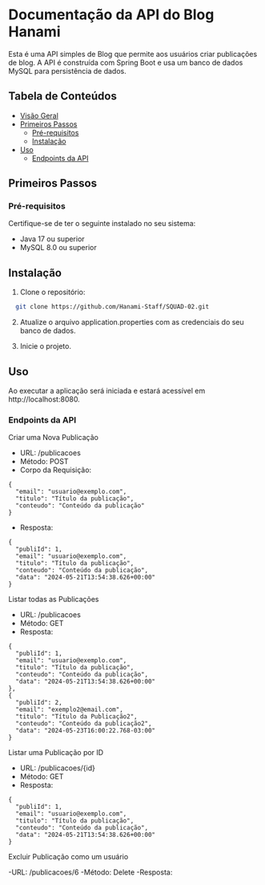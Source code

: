 # Documentação da API do Blog Hanami

Esta é uma API simples de Blog que permite aos usuários criar publicações de blog. A API é construída com Spring Boot e usa um banco de dados MySQL para persistência de dados.

## Tabela de Conteúdos

- [Visão Geral](#)
- [Primeiros Passos](#primeiros-passos)
  - [Pré-requisitos](#pré-requisitos)
  - [Instalação](#instalação)
- [Uso](#uso)
  - [Endpoints da API](#endpoints-da-api)

## Primeiros Passos

### Pré-requisitos

Certifique-se de ter o seguinte instalado no seu sistema:

- Java 17 ou superior
- MySQL 8.0 ou superior

## Instalação

1. Clone o repositório:

```bash
  git clone https://github.com/Hanami-Staff/SQUAD-02.git
```

2. Atualize o arquivo application.properties com as credenciais do seu banco de dados.

3. Inicie o projeto.

## Uso

Ao executar a aplicação será iniciada e estará acessível em http://localhost:8080.

### Endpoints da API

Criar uma Nova Publicação

- URL: /publicacoes
- Método: POST
- Corpo da Requisição:

```
{
  "email": "usuario@exemplo.com",
  "titulo": "Título da publicação",
  "conteudo": "Conteúdo da publicação"
}
```

- Resposta:

```
{
  "publiId": 1,
  "email": "usuario@exemplo.com",
  "titulo": "Título da publicação",
  "conteudo": "Conteúdo da publicação",
  "data": "2024-05-21T13:54:38.626+00:00"
}
```

Listar todas as Publicações

- URL: /publicacoes
- Método: GET
- Resposta:

```
{
  "publiId": 1,
  "email": "usuario@exemplo.com",
  "titulo": "Título da publicação",
  "conteudo": "Conteúdo da publicação",
  "data": "2024-05-21T13:54:38.626+00:00"
},
{
  "publiId": 2,
  "email": "exemplo2@email.com",
  "titulo": "Título da Publicação2",
  "conteudo": "Conteúdo da publicação2",
  "data": "2024-05-23T16:00:22.768-03:00"
}
```

Listar uma Publicação por ID

- URL: /publicacoes/{id}
- Método: GET
- Resposta:

```
{
  "publiId": 1,
  "email": "usuario@exemplo.com",
  "titulo": "Título da publicação",
  "conteudo": "Conteúdo da publicação",
  "data": "2024-05-21T13:54:38.626+00:00"
}
```

Excluir Publicação como um usuário

-URL:  /publicacoes/6
-Método: Delete
-Resposta:

```
